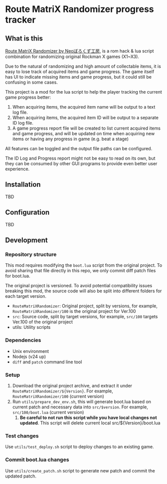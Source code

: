 # Route MatriX Randomizer progress tracker

## What is this

[Route MatriX Randomizer by Neoぼろくず工房](https://borokobo.web.fc2.com/index.html#RockC),
is a rom hack & lua script combination for randomizing original Rockman X games (X1~X3).

Due to the natural of randomizing and high amount of collectable items, it is easy to lose
track of acquired items and game progress. The game itself has UI to indicate missing
items and game progress, but it could still be confusing in some cases.

This project is a mod for the lua script to help the player tracking the current game progress
better:

1. When acquiring items, the acquired item name will be output to a text log file.
2. When acquiring items, the acquired item ID will be output to a separate ID log file.
3. A game progress report file will be created to list current acquired items and game progress,
   and will be updated on time when acquiring new items or having any progress in game (e.g. beat a stage)

All features can be toggled and the output file paths can be configured.

The ID Log and Progress report might not be easy to read on its own, but they can be consumed by
other GUI programs to provide even better user experience.

## Installation

TBD

## Configuration

TBD

## Development

### Repository structure

This mod requires modifying the `boot.lua` script from the original project. To avoid sharing
that file directly in this repo, we only commit diff patch files for boot.lua.

The original project is versioned. To avoid potential compatibility issues breaking this
mod, the source code will also be split into different folders for each target version.

- `RouteMatriXRandomizer`: Original project, split by versions, for example, `RouteMatriXRandomizer/100` is the original project for Ver.100
- `src`: Source code, split by target versions, for example, `src/100` targets Ver.100 of the original project
- utils: Utility scripts

### Dependencies

* Unix environment
* Nodejs (v24 up)
* `diff` and `patch` command line tool

### Setup

1. Download the original project archive, and extract it under `RouteMatriXRandomizer/${Version}`.
   For example, `RouteMatriXRandomizer/100` (current version)
2. Run `utils/prepare_dev_env.sh`, this will generate boot.lua based on current patch
   and necessary data into `src/$version`. For example, `src/100/boot.lua` (current version)
   1. **Be careful to not run this script while you have local changes not updated**.
      This script will delete current local src/${Version}/boot.lua

### Test changes

Use `utils/test_deploy.sh` script to deploy changes to an existing game.

### Commit boot.lua changes

Use `utils/create_patch.sh` script to generate new patch and commit the updated patch.
